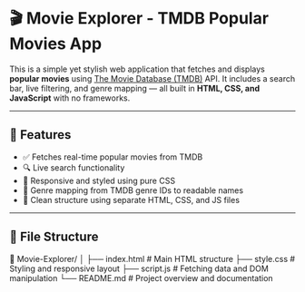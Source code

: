 # 🎬 Movie Explorer - TMDB Popular Movies App

This is a simple yet stylish web application that fetches and displays **popular movies** using [The Movie Database (TMDB)](https://www.themoviedb.org/) API. It includes a search bar, live filtering, and genre mapping — all built in **HTML, CSS, and JavaScript** with no frameworks.

---

## 🔧 Features

- ✅ Fetches real-time popular movies from TMDB
- 🔍 Live search functionality
- 🎨 Responsive and styled using pure CSS
- 🧠 Genre mapping from TMDB genre IDs to readable names
- 📁 Clean structure using separate HTML, CSS, and JS files

---

## 📂 File Structure
📁 Movie-Explorer/
│
├── index.html # Main HTML structure
├── style.css # Styling and responsive layout
├── script.js # Fetching data and DOM manipulation
└── README.md # Project overview and documentation

